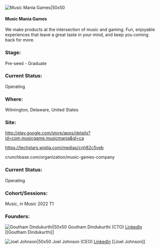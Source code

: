 

![Music Mania Games|50x50](https://apimg.techstars.com/connect/images/image_files/624f6f48f01b4e14f48b360a/original/mgc_logo.png)

#### Music Mania Games
We make products at the intersection of music and gaming. Fun, enjoyable experiences that leave a great taste in your mind, and keep you coming back for more.

### Stage: 
Pre-seed - Graduate 

### Current Status: 
Operating

### Where:
Wilmington, Delaware, United States

### Site:
http://play.google.com/store/apps/details?id=com.musicgame.musicmania&gl=ca

https://techstars.wistia.com/medias/cnh82c5veb

crunchbase.com/organization/music-games-company

### Current Status: 
Operating

### Cohort/Sessions: 
Music, in Music 2022 T1

### Founders: 

![Goutham Dindukurthi|50x50](https://www.f6s.com/static-resource/images/profile-placeholder-user.jpg) Goutham Dindukurthi (CTO) [LinkedIn](https://linkedin.com/in/gouthamdindukurthi) [[Goutham Dindukurthi]]

![Joel Johnson|50x50](https://apimg.techstars.com/connect/images/image_files/61ef0e4c1cca4d00082cce99/original/joel_thumb_mid.jpg) Joel Johnson (CEO) [LinkedIn](https://linkedin.com/in/joelmj) [[Joel Johnson]]


